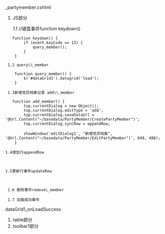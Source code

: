 \_partymember.cshtml

1. JS部分

     1.1    //键盘事件function keydown\(\)

```
   function keydown() {
        if (event.keyCode == 13) {
            query_member();
        }
    }
```

     1.2 query\\_member

```
    function query_member() {
        $('#dataGrid1').datagrid('load');
    }
```

     1.3新增党员档案记录 add\\_member

```
   function add_member() {
        top.currentDialog = new Object();
        top.currentDialog.editType = 'add';
        top.currentDialog.saveDataUrl = '@Url.Content("~/basedata/PartyMember/CreatePartyMember")';
        top.currentDialog.syncRow = appendRow;

        showWindow('editDialog1', "新增党员档案", '@Url.Content("~/basedata/PartyMember/EditPartyMember")', 640, 480);
    }
```

    1.4增加行appendRow



    1.5更新行事件updateRow



     1.6 删除事件remove\_member

     1.7 加载成功事件dataGrid1\_onLoadSuccess



1. table部分
2. toolbar1部分



